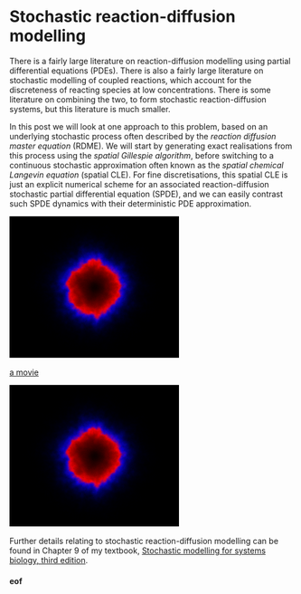 # Stochastic reaction-diffusion modelling

There is a fairly large literature on reaction-diffusion modelling using partial differential equations (PDEs). There is also a fairly large literature on stochastic modelling of coupled reactions, which account for the discreteness of reacting species at low concentrations. There is some literature on combining the two, to form stochastic reaction-diffusion systems, but this literature is much smaller.

In this post we will look at one approach to this problem, based on an underlying stochastic process often described by the *reaction diffusion master equation* (RDME). We will start by generating exact realisations from this process using the *spatial Gillespie algorithm*, before switching to a continuous stochastic approximation often known as the *spatial chemical Langevin equation* (spatial CLE). For fine discretisations, this spatial CLE is just an explicit numerical scheme for an associated reaction-diffusion stochastic partial differential equation (SPDE), and we can easily contrast such SPDE dynamics with their deterministic PDE approximation.


![a frame](lv-cle.png)

[a movie](lv-cle.mp4)


[![a frame](lv-cle.png)](lv-cle.mp4)




Further details relating to stochastic reaction-diffusion modelling can be found in Chapter 9 of my textbook, [Stochastic modelling for systems biology, third edition](https://github.com/darrenjw/smfsb).


#### eof

